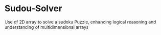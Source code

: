 # Sudou-Solver
Use of 2D array to solve a sudoku Puzzle, enhancing logical reasoning and understanding of multidimensional arrays 
